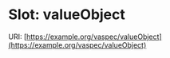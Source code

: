 # Slot: valueObject

URI: [https://example.org/vaspec/valueObject](https://example.org/vaspec/valueObject)